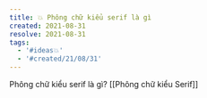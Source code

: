 ```yaml
---
title: 💥 Phông chữ kiểu serif là gì
created: 2021-08-31
resolve: 2021-08-31
tags:
  - '#ideas💥'
  - '#created/21/08/31'
---
```


Phông chữ kiểu serif là gì?
[[Phông chữ kiểu Serif]]